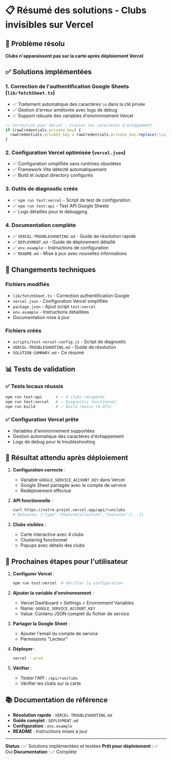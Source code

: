 # 📋 Résumé des solutions - Clubs invisibles sur Vercel

## 🎯 Problème résolu
**Clubs n'apparaissent pas sur la carte après déploiement Vercel**

## ✅ Solutions implémentées

### 1. **Correction de l'authentification Google Sheets** (`lib/fetchSheet.ts`)
- ✅ Traitement automatique des caractères `\n` dans la clé privée
- ✅ Gestion d'erreur améliorée avec logs de debug
- ✅ Support robuste des variables d'environnement Vercel

```typescript
// Correction pour Vercel : traiter les caractères d'échappement
if (rawCredentials.private_key) {
  rawCredentials.private_key = rawCredentials.private_key.replace(/\\n/g, '\n');
}
```

### 2. **Configuration Vercel optimisée** (`vercel.json`)
- ✅ Configuration simplifiée sans runtimes obsolètes
- ✅ Framework Vite détecté automatiquement
- ✅ Build et output directory configurés

### 3. **Outils de diagnostic créés**
- ✅ `npm run test:vercel` - Script de test de configuration
- ✅ `npm run test:api` - Test API Google Sheets
- ✅ Logs détaillés pour le debugging

### 4. **Documentation complète**
- ✅ `VERCEL-TROUBLESHOOTING.md` - Guide de résolution rapide
- ✅ `DEPLOYMENT.md` - Guide de déploiement détaillé
- ✅ `env.example` - Instructions de configuration
- ✅ `README.md` - Mise à jour avec nouvelles informations

## 🔧 Changements techniques

### Fichiers modifiés
- `lib/fetchSheet.ts` - Correction authentification Google
- `vercel.json` - Configuration Vercel simplifiée
- `package.json` - Ajout script `test:vercel`
- `env.example` - Instructions détaillées
- Documentation mise à jour

### Fichiers créés
- `scripts/test-vercel-config.js` - Script de diagnostic
- `VERCEL-TROUBLESHOOTING.md` - Guide de résolution
- `SOLUTION-SUMMARY.md` - Ce résumé

## 📊 Tests de validation

### ✅ Tests locaux réussis
```bash
npm run test:api      # ✅ 4 clubs récupérés
npm run test:vercel   # ✅ Diagnostic fonctionnel
npm run build         # ✅ Build réussi (4.47s)
```

### ✅ Configuration Vercel prête
- Variables d'environnement supportées
- Gestion automatique des caractères d'échappement
- Logs de debug pour le troubleshooting

## 🎯 Résultat attendu après déploiement

1. **Configuration correcte** :
   - Variable `GOOGLE_SERVICE_ACCOUNT_KEY` dans Vercel
   - Google Sheet partagée avec le compte de service
   - Redéploiement effectué

2. **API fonctionnelle** :
   ```bash
   curl https://votre-projet.vercel.app/api/runclubs
   # Retourne: {"type":"FeatureCollection","features":[...]}
   ```

3. **Clubs visibles** :
   - Carte interactive avec 4 clubs
   - Clustering fonctionnel
   - Popups avec détails des clubs

## 🚀 Prochaines étapes pour l'utilisateur

1. **Configurer Vercel** :
   ```bash
   npm run test:vercel  # Vérifier la configuration
   ```

2. **Ajouter la variable d'environnement** :
   - Vercel Dashboard > Settings > Environment Variables
   - Name: `GOOGLE_SERVICE_ACCOUNT_KEY`
   - Value: Contenu JSON complet du fichier de service

3. **Partager la Google Sheet** :
   - Ajouter l'email du compte de service
   - Permissions "Lecteur"

4. **Déployer** :
   ```bash
   vercel --prod
   ```

5. **Vérifier** :
   - Tester l'API : `/api/runclubs`
   - Vérifier les clubs sur la carte

## 📚 Documentation de référence

- **Résolution rapide** : `VERCEL-TROUBLESHOOTING.md`
- **Guide complet** : `DEPLOYMENT.md`
- **Configuration** : `env.example`
- **README** : Instructions mises à jour

---

**Status** : ✅ Solutions implémentées et testées
**Prêt pour déploiement** : ✅ Oui
**Documentation** : ✅ Complète 